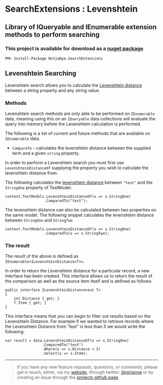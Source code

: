 SearchExtensions : Levenshtein
==============================

Library of IQueryable and IEnumerable extension methods to perform searching
----------------------------------------------------------------------------

### This project is available for download as a [nuget package](https://www.nuget.org/packages/NinjaNye.SearchExtensions/)

`PM> Install-Package NinjaNye.SearchExtensions`

Levenshtein Searching
---------------------

Levenshtein search allows you to calculate the [Levenshtein distance](http://en.wikipedia.org/wiki/Levenshtein_distance) between a string property and any string value.

### Methods

Levenshtein search methods are only able to be performed on `IEnumerable` data, meaning using this on an `IQueryable` data collections will evaluate the query into memory before the Levenshtein calculation is performed.

The following is a list of current and future methods that are available on `IEnumerable` data.

*   `CompareTo` - calculates the levenshtein distance between the supplied term and a given `string` property.

In order to perform a Levenshtein search you must first use `LevenshteinDistanceOf` supplying the property you wish to calculate the levenshtein distance from.

The following calculates the [levenshtein distance](http://en.wikipedia.org/wiki/Levenshtein_distance) between `"test"` and the `StringOne` property of TestModel.

    context.TestModels.LevenshteinDistanceOf(x => x.StringOne)
                      .ComparedTo("test");


The levenshtein distance can also be calculated between two properties on the same model. The following snippet calculates the levenshtein distance between `StringOne` and `StringTwo`

    context.TestModels.LevenshteinDistanceOf(x => x.StringOne)
                      .ComparedTo(x => x.StringTwo);


### The result

The result of the above is defined as `IEnumerable<ILevenshteinDistance<T>>`.

In order to return the Levenshtein distance for a particular record, a new interface has been created. This interface allows us to return the result of the comparison as well as the source item itself and is defined as follows:

    public interface ILevenshteinDistance<out T>
    {
        int Distance { get; }
        T Item { get; }
    }


This interface means that you can begin to filter out results based on the Levenshtein Distance. For example if we wanted to retrieve records where the Levenshtein Distance from "test" is less than 5 we would write the following:

    var result = data.LevenshteinDistanceOf(x => x.StringOne)
                     .ComparedTo("test")
                     .Where(x => x.Distance < 5)
                     .Select(x => x.Item);


* * *

> If you have any new feature requests, questions, or comments, please get in touch, either, via my [website](http://jnye.co), through twitter: [@ninjanye](https://twitter.com/ninjanye) or by creating an issue through the [projects github page](https://github.com/ninjanye/SearchExtensions/) .